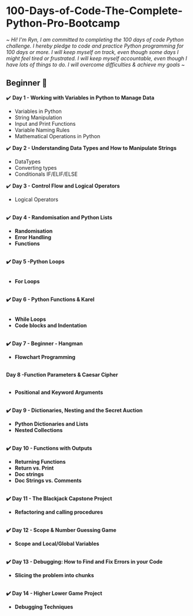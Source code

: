 # 100-Days-of-Code-The-Complete-Python-Pro-Bootcamp

<em>~ Hi! I'm Ryn, I am committed to completing the 100 days of code Python challenge. I hereby pledge to code and practice Python programming for 100 days or more.
I will keep myself on track, even though some days I might feel tired or frustrated. I will keep myself accountable, even though I have lots of things to do.
I will overcome difficulties & achieve my goals ~</em>

<h2>Beginner 🌱</h2>

 ✔️ <strong>Day 1 - Working with Variables in Python to Manage Data</strong>
 <ul> <li>Variables in Python</li>
 <li>String Manipulation</li>
 <li>Input and Print Functions</li>
 <li>Variable Naming Rules</li>
 <li>Mathematical Operations in Python </ul>

✔️ <strong>Day 2 - Understanding Data Types and How to Manipulate Strings</strong>
<ul>
<li>DataTypes</li>
<li>Converting types</li>
<li>Conditionals IF/ELIF/ELSE</li>
</ul>
✔️ <strong>Day 3 - Control Flow and Logical Operators</strong>
<br><ul>
<li>Logical Operators</li>
</ul><br>
✔️ <strong>Day 4 - Randomisation and Python Lists<strong>   
<br> <ul>
<li>Randomisation</li>
<li>Error Handling</li>
<li>Functions</li>
</ul>
<br>
✔️ <strong>Day 5 -Python Loops</strong>
<ul>
<br>
<li>For Loops</li>
</ul>
<br> 
✔️ <strong>Day 6 - Python Functions & Karel</strong>
<ul>
<br> 
<li>While Loops</li>
<li>Code blocks and Indentation</li>
</ul>
<br>
✔️ <strong>Day 7 - Beginner - Hangman</strong>
<br>
<ul>
<li>Flowchart Programming</li>
</ul>
<br>
<strong>Day 8 -Function Parameters & Caesar Cipher</strong>
<ul>
<br>
<li>Positional and Keyword Arguments</li>
<br>
</ul>
✔️ <strong>Day 9 - Dictionaries, Nesting and the Secret Auction</strong>
<ul>
<li>Python Dictionaries and Lists</li>
<li>Nested Collections</li>
<br>
</ul>
✔️ <strong>Day 10 - Functions with Outputs</strong>
<br> 
<ul>
<li>Returning Functions</li>
<li> Return vs. Print </li>
<li>Doc strings</li>
<li>Doc Strings vs. Comments</li>
<br>
</ul>
✔️ <strong>Day 11 - The Blackjack Capstone Project</strong>
<br> 
<ul>
<li> Refactoring and calling procedures </li>
<br>
</ul>
✔️ <strong>Day 12  - Scope & Number Guessing Game</strong>
<br> 
<ul>
<li>Scope and Local/Global Variables</li>
<br>
</ul>
✔️ <strong>Day 13 - Debugging: How to Find and Fix Errors in your Code</strong>
<br> 
<ul>
<li>Slicing the problem into chunks</li>
<br>
</ul>
✔️ <strong>Day 14 - Higher Lower Game Project</strong>
<br> 
<ul>
<li>Debugging Techniques</li>
</ul>



















